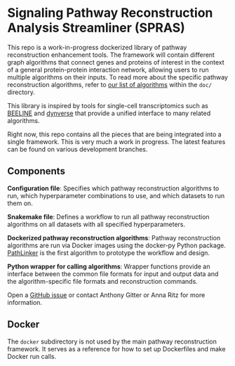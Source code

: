 # Signaling Pathway Reconstruction Analysis Streamliner (SPRAS)

This repo is a work-in-progress dockerized library of pathway reconstruction enhancement tools.
The framework will contain different graph algorithms that connect genes and proteins of interest in the context of a general protein-protein interaction network, allowing users to run multiple algorithms on their inputs.  To read more about the specific pathway reconstruction algorithms, refer to [our list of algorithms](doc/) within the `doc/` directory.

This library is inspired by tools for single-cell transcriptomics such as [BEELINE](https://github.com/Murali-group/Beeline) and [dynverse](https://github.com/dynverse) that provide a unified interface to many related algorithms.

Right now, this repo contains all the pieces that are being integrated into a single framework.
This is very much a work in progress.
The latest features can be found on various development branches.

## Components
**Configuration file**: Specifies which pathway reconstruction algorithms to run, which hyperparameter combinations to use, and which datasets to run them on.

**Snakemake file**: Defines a workflow to run all pathway reconstruction algorithms on all datasets with all specified hyperparameters.

**Dockerized pathway reconstruction algorithms**: Pathway reconstruction algorithms are run via Docker images using the docker-py Python package.
[PathLinker](https://github.com/Murali-group/PathLinker) is the first algorithm to prototype the workflow and design.

**Python wrapper for calling algorithms**: Wrapper functions provide an interface between the common file formats for input and output data and the algorithm-specific file formats and reconstruction commands.

Open a [GitHub issue](https://github.com/Reed-CompBio/spras/issues) or contact Anthony Gitter or Anna Ritz for more information.

## Docker
The `docker` subdirectory is not used by the main pathway reconstruction framework.
It serves as a reference for how to set up Dockerfiles and make Docker run calls.
